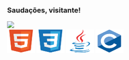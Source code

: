 ### Saudações, visitante!
<img height = "180em" src = "https://github-readme-stats.vercel.app/api/top-langs/?username=mourajg&layout=compact&langs_count=4&theme=dracula">
<div style = "display: inline_block">
	<img align = "center" alt = "HTML" height = "55" width = "65" src = "https://raw.githubusercontent.com/devicons/devicon/master/icons/html5/html5-original.svg">
	<img align = "center" alt = "CSS" height = "55" width = "65" src = "https://raw.githubusercontent.com/devicons/devicon/master/icons/css3/css3-original.svg">
	<img align = "center" alt = "JAVA" height = "55" width = "65" src = "https://raw.githubusercontent.com/devicons/devicon/master/icons/java/java-original.svg">
	<img align = "center" alt = "C" height = "55" width = "65" src = "https://raw.githubusercontent.com/devicons/devicon/master/icons/c/c-original.svg">
</div>
